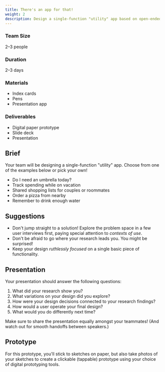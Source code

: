 ```yaml
---
title: There's an app for that!
weight: 2
description: Design a single-function "utility" app based on open-ended generative research.
---
```


<div class="row">
  <div>

  ### Team Size

  2–3 people

  ### Duration

  2–3 days

  </div>

  <div>

  ### Materials

  * Index cards
  * Pens
  * Presentation app

  </div>

  <div>

  ### Deliverables

  * Digital paper prototype
  * Slide deck
  * Presentation

  </div>
</div>

## Brief

Your team will be designing a single-function "utility" app. Choose from one of the examples below or pick your own!

* Do I need an umbrella today?
* Track spending while on vacation
* Shared shopping lists for couples or roommates
* Order a pizza from nearby
* Remember to drink enough water


## Suggestions

* Don't jump straight to a solution! Explore the problem space in a few user interviews first, paying special attention to *contexts of use*.
* Don't be afraid to go where your research leads you. You might be surprised!
* Keep your design *ruthlessly focused* on a single basic piece of functionality.

## Presentation

Your presentation should answer the following questions:

1. What did your research show you?
2. What variations on your design did you explore?
3. How were your design decisions connected to your research findings?
4. How would a user operate your final design?
5. What would you do differently next time?

Make sure to share the presentation equally amongst your teammates! (And watch out for smooth handoffs between speakers.)

## Prototype

For this prototype, you'll stick to sketches on paper, but also take photos of your sketches to create a clickable (tappable) prototype using your choice of digital prototyping tools.
